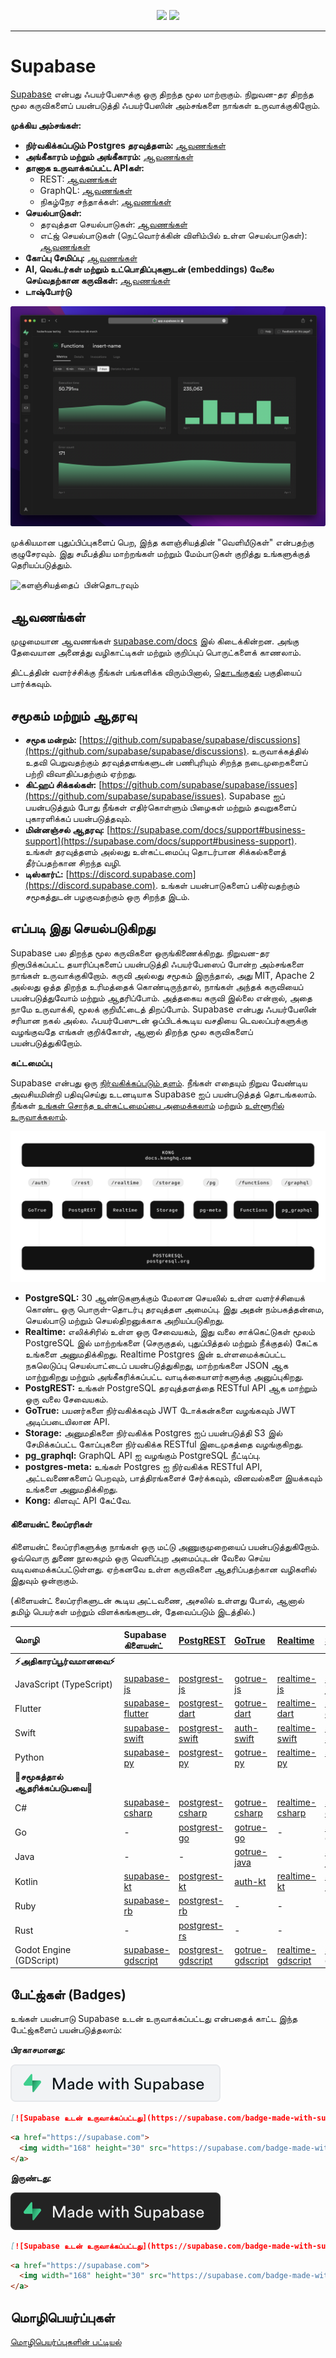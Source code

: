<p align="center">
<img src="https://user-images.githubusercontent.com/8291514/213727234-cda046d6-28c6-491a-b284-b86c5cede25d.png#gh-light-mode-only">
<img src="https://user-images.githubusercontent.com/8291514/213727225-56186826-bee8-43b5-9b15-86e839d89393.png#gh-dark-mode-only">
</p>

---

# Supabase

[Supabase](https://supabase.com) என்பது ஃபயர்பேஸுக்கு ஒரு திறந்த மூல மாற்றாகும். நிறுவன-தர திறந்த மூல கருவிகளைப் பயன்படுத்தி ஃபயர்பேஸின் அம்சங்களை நாங்கள் உருவாக்குகிறோம்.

**முக்கிய அம்சங்கள்:**

*   **நிர்வகிக்கப்படும் Postgres தரவுத்தளம்:** [ஆவணங்கள்](https://supabase.com/docs/guides/database)
*   **அங்கீகாரம் மற்றும் அங்கீகாரம்:** [ஆவணங்கள்](https://supabase.com/docs/guides/auth)
*   **தானாக உருவாக்கப்பட்ட APIகள்:**
    *   REST: [ஆவணங்கள்](https://supabase.com/docs/guides/api)
    *   GraphQL: [ஆவணங்கள்](https://supabase.com/docs/guides/graphql)
    *   நிகழ்நேர சந்தாக்கள்: [ஆவணங்கள்](https://supabase.com/docs/guides/realtime)
*   **செயல்பாடுகள்:**
    *   தரவுத்தள செயல்பாடுகள்: [ஆவணங்கள்](https://supabase.com/docs/guides/database/functions)
    *   எட்ஜ் செயல்பாடுகள் (நெட்வொர்க்கின் விளிம்பில் உள்ள செயல்பாடுகள்): [ஆவணங்கள்](https://supabase.com/docs/guides/functions)
*   **கோப்பு சேமிப்பு:** [ஆவணங்கள்](https://supabase.com/docs/guides/storage)
* **AI, வெக்டர்கள் மற்றும் உட்பொதிப்புகளுடன் (embeddings) வேலை செய்வதற்கான கருவிகள்:** [ஆவணங்கள்](https://supabase.com/docs/guides/ai)
*   **டாஷ்போர்டு**

![Supabase டாஷ்போர்டு](https://raw.githubusercontent.com/supabase/supabase/master/apps/www/public/images/github/supabase-dashboard.png)

முக்கியமான புதுப்பிப்புகளைப் பெற, இந்த களஞ்சியத்தின் "வெளியீடுகள்" என்பதற்கு குழுசேரவும். இது சமீபத்திய மாற்றங்கள் மற்றும் மேம்பாடுகள் குறித்து உங்களுக்குத் தெரியப்படுத்தும்.

<kbd><img src="https://raw.githubusercontent.com/supabase/supabase/d5f7f413ab356dc1a92075cb3cee4e40a957d5b1/web/static/watch-repo.gif" alt="களஞ்சியத்தைப் பின்தொடரவும்"/></kbd>

## ஆவணங்கள்

முழுமையான ஆவணங்கள் [supabase.com/docs](https://supabase.com/docs) இல் கிடைக்கின்றன. அங்கு தேவையான அனைத்து வழிகாட்டிகள் மற்றும் குறிப்புப் பொருட்களைக் காணலாம்.

திட்டத்தின் வளர்ச்சிக்கு நீங்கள் பங்களிக்க விரும்பினால், [தொடங்குதல்](./../DEVELOPERS.md) பகுதியைப் பார்க்கவும்.

## சமூகம் மற்றும் ஆதரவு

*   **சமூக மன்றம்:** [https://github.com/supabase/supabase/discussions](https://github.com/supabase/supabase/discussions). உருவாக்கத்தில் உதவி பெறுவதற்கும் தரவுத்தளங்களுடன் பணிபுரியும் சிறந்த நடைமுறைகளைப் பற்றி விவாதிப்பதற்கும் ஏற்றது.
*   **கிட்ஹப் சிக்கல்கள்:** [https://github.com/supabase/supabase/issues](https://github.com/supabase/supabase/issues). Supabase ஐப் பயன்படுத்தும் போது நீங்கள் எதிர்கொள்ளும் பிழைகள் மற்றும் தவறுகளைப் புகாரளிக்கப் பயன்படுத்தவும்.
*   **மின்னஞ்சல் ஆதரவு:** [https://supabase.com/docs/support#business-support](https://supabase.com/docs/support#business-support). உங்கள் தரவுத்தளம் அல்லது உள்கட்டமைப்பு தொடர்பான சிக்கல்களைத் தீர்ப்பதற்கான சிறந்த வழி.
*   **டிஸ்கார்ட்:** [https://discord.supabase.com](https://discord.supabase.com). உங்கள் பயன்பாடுகளைப் பகிர்வதற்கும் சமூகத்துடன் பழகுவதற்கும் ஒரு சிறந்த இடம்.

## எப்படி இது செயல்படுகிறது

Supabase பல திறந்த மூல கருவிகளை ஒருங்கிணைக்கிறது. நிறுவன-தர நிரூபிக்கப்பட்ட தயாரிப்புகளைப் பயன்படுத்தி ஃபயர்பேஸைப் போன்ற அம்சங்களை நாங்கள் உருவாக்குகிறோம். கருவி அல்லது சமூகம் இருந்தால், அது MIT, Apache 2 அல்லது ஒத்த திறந்த உரிமத்தைக் கொண்டிருந்தால், நாங்கள் அந்தக் கருவியைப் பயன்படுத்துவோம் மற்றும் ஆதரிப்போம். அத்தகைய கருவி இல்லை என்றால், அதை நாமே உருவாக்கி, மூலக் குறியீட்டைத் திறப்போம். Supabase என்பது ஃபயர்பேஸின் சரியான நகல் அல்ல. ஃபயர்பேஸுடன் ஒப்பிடக்கூடிய வசதியை டெவலப்பர்களுக்கு வழங்குவதே எங்கள் குறிக்கோள், ஆனால் திறந்த மூல கருவிகளைப் பயன்படுத்துகிறோம்.

**கட்டமைப்பு**

Supabase என்பது ஒரு [நிர்வகிக்கப்படும் தளம்](https://supabase.com/dashboard). நீங்கள் எதையும் நிறுவ வேண்டிய அவசியமின்றி பதிவுசெய்து உடனடியாக Supabase ஐப் பயன்படுத்தத் தொடங்கலாம். நீங்கள் [உங்கள் சொந்த உள்கட்டமைப்பை அமைக்கலாம்](https://supabase.com/docs/guides/hosting/overview) மற்றும் [உள்ளூரில் உருவாக்கலாம்](https://supabase.com/docs/guides/local-development).

![கட்டமைப்பு](./../apps/docs/public/img/supabase-architecture.svg)

*   **PostgreSQL:** 30 ஆண்டுகளுக்கும் மேலான செயலில் உள்ள வளர்ச்சியைக் கொண்ட ஒரு பொருள்-தொடர்பு தரவுத்தள அமைப்பு. இது அதன் நம்பகத்தன்மை, செயல்பாடு மற்றும் செயல்திறனுக்காக அறியப்படுகிறது.
*   **Realtime:** எலிக்சிரில் உள்ள ஒரு சேவையகம், இது வலை சாக்கெட்டுகள் மூலம் PostgreSQL இல் மாற்றங்களை (செருகுதல், புதுப்பித்தல் மற்றும் நீக்குதல்) கேட்க உங்களை அனுமதிக்கிறது. Realtime Postgres இன் உள்ளமைக்கப்பட்ட நகலெடுப்பு செயல்பாட்டைப் பயன்படுத்துகிறது, மாற்றங்களை JSON ஆக மாற்றுகிறது மற்றும் அங்கீகரிக்கப்பட்ட வாடிக்கையாளர்களுக்கு அனுப்புகிறது.
*   **PostgREST:** உங்கள் PostgreSQL தரவுத்தளத்தை RESTful API ஆக மாற்றும் ஒரு வலை சேவையகம்.
*   **GoTrue:** பயனர்களை நிர்வகிக்கவும் JWT டோக்கன்களை வழங்கவும் JWT அடிப்படையிலான API.
*   **Storage:** அனுமதிகளை நிர்வகிக்க Postgres ஐப் பயன்படுத்தி S3 இல் சேமிக்கப்பட்ட கோப்புகளை நிர்வகிக்க RESTful இடைமுகத்தை வழங்குகிறது.
*   **pg_graphql:** GraphQL API ஐ வழங்கும் PostgreSQL நீட்டிப்பு.
*   **postgres-meta:** உங்கள் Postgres ஐ நிர்வகிக்க RESTful API, அட்டவணைகளைப் பெறவும், பாத்திரங்களைச் சேர்க்கவும், வினவல்களை இயக்கவும் உங்களை அனுமதிக்கிறது.
*   **Kong:** கிளவுட் API கேட்வே.

#### கிளையன்ட் லைப்ரரிகள்

கிளையன்ட் லைப்ரரிகளுக்கு நாங்கள் ஒரு மட்டு அணுகுமுறையைப் பயன்படுத்துகிறோம். ஒவ்வொரு துணை நூலகமும் ஒரு வெளிப்புற அமைப்புடன் வேலை செய்ய வடிவமைக்கப்பட்டுள்ளது. ஏற்கனவே உள்ள கருவிகளை ஆதரிப்பதற்கான வழிகளில் இதுவும் ஒன்றாகும்.

(கிளையன்ட் லைப்ரரிகளுடன் கூடிய அட்டவணை, அசலில் உள்ளது போல், ஆனால் தமிழ் பெயர்கள் மற்றும் விளக்கங்களுடன், தேவைப்படும் இடத்தில்.)

| மொழி                       | Supabase கிளையன்ட்                                                     | [PostgREST](https://www.postgresql.org/)                                                                         | [GoTrue](https://github.com/supabase/gotrue)                                                                                | [Realtime](https://github.com/supabase/realtime)                                                                              | [Storage](https://github.com/supabase/storage-api)                                                                                 | Functions                                                                               |
| :-------------------------- | :------------------------------------------------------------------ | :-------------------------------------------------------------------------------- | :------------------------------------------------------------------------------------ | :----------------------------------------------------------------------------------- | :-------------------------------------------------------------------------------------- | :----------------------------------------------------------------------------------- |
| **⚡️அதிகாரப்பூர்வமானவை⚡️**      |                                                                     |                                                                                   |                                                                                      |                                                                                     |                                                                                        |                                                                                      |
| JavaScript (TypeScript)     | [supabase-js](https://github.com/supabase/supabase-js)               | [postgrest-js](https://github.com/supabase/postgrest-js)                             | [gotrue-js](https://github.com/supabase/gotrue-js)                                     | [realtime-js](https://github.com/supabase/realtime-js)                                 | [storage-js](https://github.com/supabase/storage-js)                                   | [functions-js](https://github.com/supabase/functions-js)                             |
| Flutter                     | [supabase-flutter](https://github.com/supabase/supabase-flutter)     | [postgrest-dart](https://github.com/supabase/postgrest-dart)                         | [gotrue-dart](https://github.com/supabase/gotrue-dart)                                 | [realtime-dart](https://github.com/supabase/realtime-dart)                             | [storage-dart](https://github.com/supabase/storage-dart)                               | [functions-dart](https://github.com/supabase/functions-dart)                         |
| Swift                      | [supabase-swift](https://github.com/supabase/supabase-swift)          | [postgrest-swift](https://github.com/supabase/supabase-swift/tree/main/Sources/PostgREST) | [auth-swift](https://github.com/supabase/supabase-swift/tree/main/Sources/Auth)     | [realtime-swift](https://github.com/supabase/supabase-swift/tree/main/Sources/Realtime) | [storage-swift](https://github.com/supabase/supabase-swift/tree/main/Sources/Storage) | [functions-swift](https://github.com/supabase/supabase-swift/tree/main/Sources/Functions) |
| Python                      | [supabase-py](https://github.com/supabase/supabase-py)               | [postgrest-py](https://github.com/supabase/postgrest-py)                             | [gotrue-py](https://github.com/supabase/gotrue-py)                                     | [realtime-py](https://github.com/supabase/realtime-py)                                 | [storage-py](https://github.com/supabase/storage-py)                                   | [functions-py](https://github.com/supabase/functions-py)                             |
| **💚சமூகத்தால் ஆதரிக்கப்படுபவை💚** |                                                                     |                                                                                   |                                                                                      |                                                                                     |                                                                                        |                                                                                      |
| C#                          | [supabase-csharp](https://github.com/supabase-community/supabase-csharp) | [postgrest-csharp](https://github.com/supabase-community/postgrest-csharp)           | [gotrue-csharp](https://github.com/supabase-community/gotrue-csharp)                 | [realtime-csharp](https://github.com/supabase-community/realtime-csharp)             | [storage-csharp](https://github.com/supabase-community/storage-csharp)                 | [functions-csharp](https://github.com/supabase-community/functions-csharp)           |
| Go                          | -                                                                   | [postgrest-go](https://github.com/supabase-community/postgrest-go)                     | [gotrue-go](https://github.com/supabase-community/gotrue-go)                           | -                                                                                   | [storage-go](https://github.com/supabase-community/storage-go)                       | [functions-go](https://github.com/supabase-community/functions-go)                   |
| Java                        | -                                                                   | -                                                                                   | [gotrue-java](https://github.com/supabase-community/gotrue-java)                       | -                                                                                   | [storage-java](https://github.com/supabase-community/storage-java)                   | -                                                                                   |
| Kotlin                      | [supabase-kt](https://github.com/supabase-community/supabase-kt)       | [postgrest-kt](https://github.com/supabase-community/supabase-kt/tree/master/Postgrest) | [auth-kt](https://github.com/supabase-community/supabase-kt/tree/master/Auth)         | [realtime-kt](https://github.com/supabase-community/supabase-kt/tree/master/Realtime)   | [storage-kt](https://github.com/supabase-community/supabase-kt/tree/master/Storage)   | [functions-kt](https://github.com/supabase-community/supabase-kt/tree/master/Functions) |
| Ruby                      | [supabase-rb](https://github.com/supabase-community/supabase-rb)      |      [postgrest-rb](https://github.com/supabase-community/postgrest-rb)                                                                             |    -                                                                                  |        -                                                                            |     -                                                                                 |          -                                                                          |
| Rust                      |      -                                                                 |       [postgrest-rs](https://github.com/supabase-community/postgrest-rs)                                                                            |      -                                                                                 |       -                                                                             |       -                                                                                |         -                                                                           |
| Godot Engine (GDScript)      |   [supabase-gdscript](https://github.com/supabase-community/godot-engine.supabase)                                                                  |        [postgrest-gdscript](https://github.com/supabase-community/postgrest-gdscript)                                                                            |        [gotrue-gdscript](https://github.com/supabase-community/gotrue-gdscript)                                                                                |    [realtime-gdscript](https://github.com/supabase-community/realtime-gdscript)                                                                                  |         [storage-gdscript](https://github.com/supabase-community/storage-gdscript)                                                                                 |  [functions-gdscript](https://github.com/supabase-community/functions-gdscript)                                                                                       |

## பேட்ஜ்கள் (Badges)

உங்கள் பயன்பாடு Supabase உடன் உருவாக்கப்பட்டது என்பதைக் காட்ட இந்த பேட்ஜ்களைப் பயன்படுத்தலாம்:

**பிரகாசமானது:**

![Supabase உடன் உருவாக்கப்பட்டது](./../apps/www/public/badge-made-with-supabase.svg)

```md
[![Supabase உடன் உருவாக்கப்பட்டது](https://supabase.com/badge-made-with-supabase.svg)](https://supabase.com)
```

```html
<a href="https://supabase.com">
  <img width="168" height="30" src="https://supabase.com/badge-made-with-supabase.svg" alt="Supabase உடன் உருவாக்கப்பட்டது" />
</a>
```

**இருண்டது:**

![Supabase உடன் உருவாக்கப்பட்டது (இருண்ட பதிப்பு)](./../apps/www/public/badge-made-with-supabase-dark.svg)

```md
[![Supabase உடன் உருவாக்கப்பட்டது](https://supabase.com/badge-made-with-supabase-dark.svg)](https://supabase.com)
```

```html
<a href="https://supabase.com">
  <img width="168" height="30" src="https://supabase.com/badge-made-with-supabase-dark.svg" alt="Supabase உடன் உருவாக்கப்பட்டது" />
</a>
```

## மொழிபெயர்ப்புகள்

[மொழிபெயர்ப்புகளின் பட்டியல்](./languages.md)
